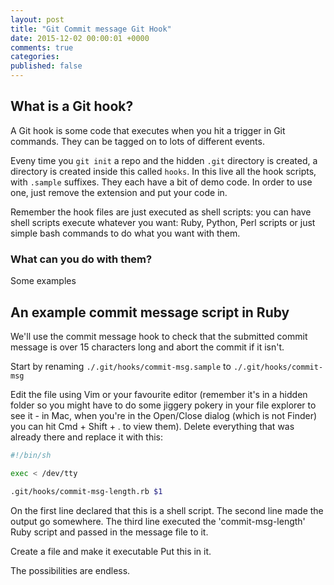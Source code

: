 ```yaml
---
layout: post
title: "Git Commit message Git Hook"
date: 2015-12-02 00:00:01 +0000
comments: true
categories: 
published: false
---
```


## What is a Git hook?

A Git hook is some code that executes when you hit a trigger in Git commands. They can be tagged on to lots of different events.

Eveny time you `git init` a repo and the hidden `.git` directory is created, a directory is created inside this called `hooks`. In this live all the hook scripts, with `.sample` suffixes. They each have a bit of demo code. In order to use one, just remove the extension and put your code in.

Remember the hook files are just executed as shell scripts: you can have shell scripts execute whatever you want: Ruby, Python, Perl scripts or just simple bash commands to do what you want with them.

### What can you do with them?

Some examples

## An example commit message script in Ruby

We'll use the commit message hook to check that the submitted commit message is over 15 characters long and abort the commit if it isn't.

Start by renaming `./.git/hooks/commit-msg.sample` to `./.git/hooks/commit-msg`

Edit the file using Vim or your favourite editor (remember it's in a hidden folder so you might have to do some jiggery pokery in your file explorer to see it - in Mac, when you're in the Open/Close dialog (which is not Finder) you can hit Cmd + Shift + . to view them). Delete everything that was already there and replace it with this:

```bash
#!/bin/sh

exec < /dev/tty

.git/hooks/commit-msg-length.rb $1
```

On the first line declared that this is a shell script. The second line made the output go somewhere. The third line executed the 'commit-msg-length' Ruby script and passed in the message file to it.

Create a file and make it executable Put this in it.

The possibilities are endless.